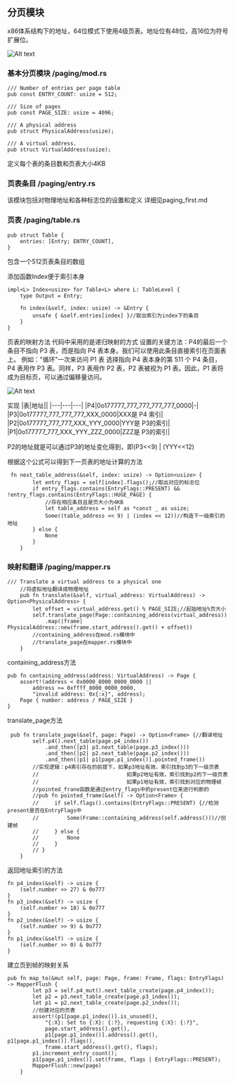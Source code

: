 ## 分页模块


x86体系结构下的地址，64位模式下使用4级页表。地址位有48位，高16位为符号扩展位。

![Alt text](huangmaorong/picture/虚拟地址.png "optional title")

### 基本分页模块 /paging/mod.rs
```
/// Number of entries per page table
pub const ENTRY_COUNT: usize = 512;

/// Size of pages
pub const PAGE_SIZE: usize = 4096;

/// A physical address
pub struct PhysicalAddress(usize);

/// A virtual address.
pub struct VirtualAddress(usize);
```
定义每个表的条目数和页表大小4KB 

### 页表条目 /paging/entry.rs
该模块包括对物理地址和各种标志位的设置和定义
详细见paging_first.md

### 页表 /paging/table.rs
```
pub struct Table {
    entries: [Entry; ENTRY_COUNT],
}
```
包含一个512页表条目的数组

添加函数Index便于索引本身
```
impl<L> Index<usize> for Table<L> where L: TableLevel {
    type Output = Entry;

    fn index(&self, index: usize) -> &Entry {
        unsafe { &self.entries[index] }//取出索引为index下的条目
    }
}
```
页表的映射方法
代码中采用的是递归映射的方式
设置的关键方法：P4的最后一个条目不指向 P3 表，而是指向 P4 表本身。我们可以使用此条目直接索引在页面表上。
例如："循环"一次来访问 P1 表
选择指向 P4 表本身的第 511 个 P4 条目，P4 表用作 P3 表。同样，P3 表用作 P2 表，P2 表被视为 P1 表。因此，P1 表将成为目标页，可以通过偏移量访问。

![Alt text](/picture/递归映射.png "optional title")

实现
|表|地址||
|---|---|---|
|P4|0o177777_777_777_777_777_0000|-|
|P3|0o177777_777_777_777_XXX_0000|XXX是 P4 索引|
|P2|0o177777_777_777_XXX_YYY_0000|YYY是 P3的索引|
|P1|0o177777_777_XXX_YYY_ZZZ_0000|ZZZ是 P3的索引|

P2的地址就是可以通过P3的地址变化得到，即(P3<<9) | (YYY<<12)

根据这个公式可以得到下一页表的地址计算的方法
```
 fn next_table_address(&self, index: usize) -> Option<usize> {
        let entry_flags = self[index].flags();//取出对应的标志位
        if entry_flags.contains(EntryFlags::PRESENT) && !entry_flags.contains(EntryFlags::HUGE_PAGE) {
            //存在相应条目且是页大小为4KB 
            let table_address = self as *const _ as usize;
            Some((table_address << 9) | (index << 12))//构造下一级索引的地址
        } else {
            None
        }
    }
```
### 映射和翻译 /paging/mapper.rs
```
/// Translate a virtual address to a physical one
    //将虚拟地址翻译成物理地址
    pub fn translate(&self, virtual_address: VirtualAddress) -> Option<PhysicalAddress> {
        let offset = virtual_address.get() % PAGE_SIZE;//起始地址%页大小
        self.translate_page(Page::containing_address(virtual_address))
            .map(|frame| PhysicalAddress::new(frame.start_address().get() + offset))
        //containing_address在mod.rs模块中
        //translate_page在mapper.rs模块中
    }

```


containing_address方法
```
pub fn containing_address(address: VirtualAddress) -> Page {
    assert!(address < 0x0000_8000_0000_0000 ||
        address >= 0xffff_8000_0000_0000,
        "invalid address: 0x{:x}", address);
    Page { number: address / PAGE_SIZE }
}
```

translate_page方法
```
 pub fn translate_page(&self, page: Page) -> Option<Frame> {//翻译地址
        self.p4().next_table(page.p4_index())
            .and_then(|p3| p3.next_table(page.p3_index()))
            .and_then(|p2| p2.next_table(page.p2_index()))
            .and_then(|p1| p1[page.p1_index()].pointed_frame())
        //实现逻辑：p4索引存在的前提下，如果p3地址有效，索引找到p3的下一级页表
        //                            如果p2地址有效，索引找到p2的下一级页表
        //                            如果p1地址有效，索引找到对应的物理帧
        //pointed_frane函数是通过entry_flags中的present位来进行判断的
        //pub fn pointed_frame(&self) -> Option<Frame> {
        //     if self.flags().contains(EntryFlags::PRESENT) {//检测present是否在EntryFlags中
        //         Some(Frame::containing_address(self.address()))//创建帧
        //     } else {
        //         None
        //     }
        // }
    }
```

返回地址索引的方法
```
fn p4_index(&self) -> usize {
    (self.number >> 27) & 0o777
}
fn p3_index(&self) -> usize {
    (self.number >> 18) & 0o777
}
fn p2_index(&self) -> usize {
    (self.number >> 9) & 0o777
}
fn p1_index(&self) -> usize {
    (self.number >> 0) & 0o777
}
```
建立页到帧的映射关系
```
pub fn map_to(&mut self, page: Page, frame: Frame, flags: EntryFlags) -> MapperFlush {
        let p3 = self.p4_mut().next_table_create(page.p4_index());
        let p2 = p3.next_table_create(page.p3_index());
        let p1 = p2.next_table_create(page.p2_index());
        //创建对应的页表
        assert!(p1[page.p1_index()].is_unused(),
            "{:X}: Set to {:X}: {:?}, requesting {:X}: {:?}",
            page.start_address().get(),
            p1[page.p1_index()].address().get(), p1[page.p1_index()].flags(),
            frame.start_address().get(), flags);
        p1.increment_entry_count();
        p1[page.p1_index()].set(frame, flags | EntryFlags::PRESENT);
        MapperFlush::new(page)
    }
```



